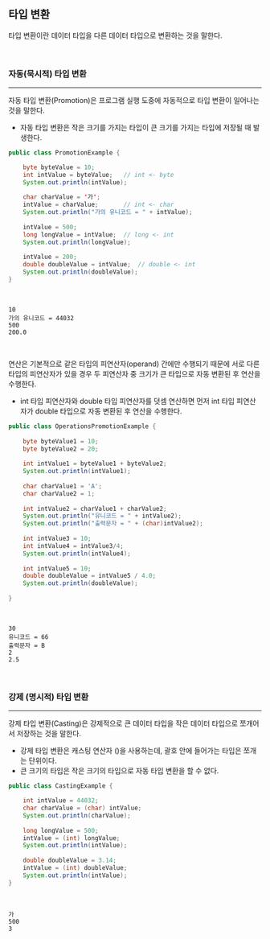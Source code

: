 ## 타입 변환

타입 변환이란 데이터 타입을 다른 데이터 타입으로 변환하는 것을 말한다.

<br>

### 자동(묵시적) 타입 변환
---

자동 타입 변환(Promotion)은 프로그램 실행 도중에 자동적으로 타입 변환이 일어나는 것을 말한다.

- 자동 타입 변환은 작은 크기를 가지는 타입이 큰 크기를 가지는 타입에 저장될 때 발생한다.

```java
public class PromotionExample {

    byte byteValue = 10;
    int intValue = byteValue;	// int <- byte
    System.out.println(intValue);
    
    char charValue = '가';
    intValue = charValue;		// int <- char
    System.out.println("가의 유니코드 = " + intValue);
    
    intValue = 500;
    long longValue = intValue;	// long <- int
    System.out.println(longValue);
		
    intValue = 200;
    double doubleValue = intValue;	// double <- int
    System.out.println(doubleValue);
}
```

<br>

```
10
가의 유니코드 = 44032
500
200.0
```

<br>

연산은 기본적으로 같은 타입의 피연산자(operand) 간에만 수행되기 때문에 서로 다른 타입의 피연산자가 있을 경우 두 피연산자 중 크기가 큰 타입으로 자동 변환된 후 연산을 수행한다.

- int 타입 피연산자와 double 타입 피연산자를 덧셈 연산하면 먼저 int 타입 피연산자가 double 타입으로 자동 변환된 후 연산을 수행한다.

```java
public class OperationsPromotionExample {
    
    byte byteValue1 = 10;
    byte byteValue2 = 20;
    
    int intValue1 = byteValue1 + byteValue2;
    System.out.println(intValue1);
    
    char charValue1 = 'A';
    char charValue2 = 1;
	
    int intValue2 = charValue1 + charValue2;
    System.out.println("유니코드 = " + intValue2);
    System.out.println("출력문자 = " + (char)intValue2);
    
    int intValue3 = 10;
    int intValue4 = intValue3/4;
    System.out.println(intValue4);
    
    int intValue5 = 10;
    double doubleValue = intValue5 / 4.0;
    System.out.println(doubleValue);
	    
}
```

<br>

```
30
유니코드 = 66
출력문자 = B
2
2.5
```

<br>

### 강제 (명시적) 타입 변환
---

강제 타입 변환(Casting)은 강제적으로 큰 데이터 타입을 작은 데이터 타입으로 쪼개어서 저장하는 것을 말한다.

- 강제 타입 변환은 캐스팅 연산자 ()을 사용하는데, 괄호 안에 들어가는 타입은 쪼개는 단위이다.
- 큰 크기의 타입은 작은 크기의 타입으로 자동 타입 변환을 할 수 없다.


```java
public class CastingExample {

    int intValue = 44032;
    char charValue = (char) intValue;
    System.out.println(charValue);
    
    long longValue = 500;
    intValue = (int) longValue;
    System.out.println(intValue);
    
    double doubleValue = 3.14;
    intValue = (int) doubleValue;
    System.out.println(intValue);
}
```

<br>

```
가
500
3
```